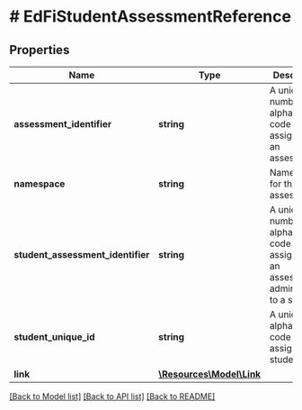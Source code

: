 # # EdFiStudentAssessmentReference

## Properties

Name | Type | Description | Notes
------------ | ------------- | ------------- | -------------
**assessment_identifier** | **string** | A unique number or alphanumeric code assigned to an assessment. |
**namespace** | **string** | Namespace for the assessment. |
**student_assessment_identifier** | **string** | A unique number or alphanumeric code assigned to an assessment administered to a student. |
**student_unique_id** | **string** | A unique alphanumeric code assigned to a student. |
**link** | [**\Resources\Model\Link**](Link.md) |  | [optional]

[[Back to Model list]](../../README.md#models) [[Back to API list]](../../README.md#endpoints) [[Back to README]](../../README.md)
